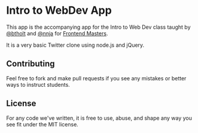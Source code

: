 # Intro to WebDev App

This app is the accompanying app for the Intro to Web Dev class taught by [@btholt](https://github.com/btholt) and [@nnja](https://github.com/nnja) for [Frontend Masters](http://www.frontendmasters.com).

It is a very basic Twitter clone using node.js and jQuery.

## Contributing

Feel free to fork and make pull requests if you see any mistakes or better ways to instruct students.

## License

For any code we've written, it is free to use, abuse, and shape any way you see fit under the MIT license.
